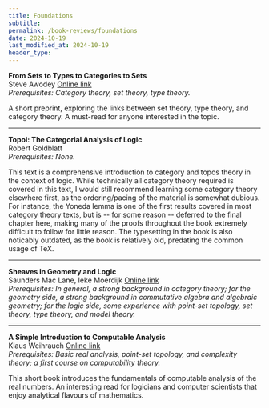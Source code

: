 ```yaml
---
title: Foundations
subtitle: 
permalink: /book-reviews/foundations
date: 2024-10-19
last_modified_at: 2024-10-19
header_type:
---
```


<p class="line-height: 10%">
    <strong>From Sets to Types to Categories to Sets</strong>
    <br/>
    <span class="text-muted">Steve Awodey</span>
    <a href="https://www.andrew.cmu.edu/user/awodey/preprints/stcsFinal.pdf">Online link</a>
    <br/>
    <span class="text-muted"><i>Prerequisites: Category theory, set theory, type theory.</i></span>
</p>

A short preprint, exploring the links between set theory, type theory, and category theory. A must-read for anyone interested in the topic.

---

<p class="line-height: 10%">
    <strong>Topoi: The Categorial Analysis of Logic</strong>
    <br/>
    <span class="text-muted">Robert Goldblatt</span>
    <!-- <a href="">Online link</a> -->
    <br/>
    <span class="text-muted"><i>Prerequisites: None.</i></span>
</p>

This text is a comprehensive introduction to category and topos theory in the context of logic. While technically all category theory required is covered in this text, I would still recommend learning some category theory elsewhere first, as the ordering/pacing of the material is somewhat dubious. For instance, the Yoneda lemma is one of the first results covered in most category theory texts, but is -- for some reason -- deferred to the final chapter here, making many of the proofs throughout the book extremely difficult to follow for little reason. The typesetting in the book is also noticably outdated, as the book is relatively old, predating the common usage of TeX.

---

<p class="line-height: 10%">
    <strong>Sheaves in Geometry and Logic</strong>
    <br/>
    <span class="text-muted">Saunders Mac Lane, Ieke Moerdijk</span>
    <a href="http://atondwal.org/Sheaves_in_Geometry_and_Logic__MacLane_Moerdijk.pdf">Online link</a>
    <br/>
    <span class="text-muted"><i>Prerequisites: In general, a strong background in category theory; for the geometry side, a strong background in commutative algebra and algebraic geometry; for the logic side, some experience with point-set topology, set theory, type theory, and model theory.</i></span>
</p>


---

<p class="line-height: 10%">
    <strong>A Simple Introduction to Computable Analysis</strong>
    <br/>
    <span class="text-muted">Klaus Weihrauch</span>
    <a href="https://eccc.weizmann.ac.il/static/books/A_Simple_Introduction_to_Computable_Analysis_Fragments_of_a_Book/">Online link</a>
    <br/>
    <span class="text-muted"><i>Prerequisites: Basic real analysis, point-set topology, and complexity theory; a first course on computability theory.</i></span>
</p>

This short book introduces the fundamentals of computable analysis of the real numbers. An interesting read for logicians and computer scientists that enjoy analytical flavours of mathematics.